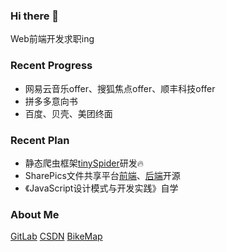 ### Hi there 👋

Web前端开发求职ing

### Recent Progress

- 网易云音乐offer、搜狐焦点offer、顺丰科技offer
- 拼多多意向书
- 百度、贝壳、美团终面

### Recent Plan

- 静态爬虫框架[tinySpider](https://github.com/ly15927086342/tinySpider)研发:fire:
- SharePics文件共享平台[前端](https://github.com/ly15927086342/SharePics-client)、[后端](https://github.com/ly15927086342/SharePics-server)开源
- 《JavaScript设计模式与开发实践》自学

### About Me

[GitLab](https://gitlab.com/ly15927086342)
[CSDN](https://blog.csdn.net/lyandgh)
[BikeMap](https://railwayhs.cn/bikemap/map.html)

<!--
**ly15927086342/ly15927086342** is a ✨ _special_ ✨ repository because its `README.md` (this file) appears on your GitHub profile.

Here are some ideas to get you started:

- 🔭 I’m currently working on ...
- 🌱 I’m currently learning ...
- 👯 I’m looking to collaborate on ...
- 🤔 I’m looking for help with ...
- 💬 Ask me about ...
- 📫 How to reach me: ...
- 😄 Pronouns: ...
- ⚡ Fun fact: ...
-->
